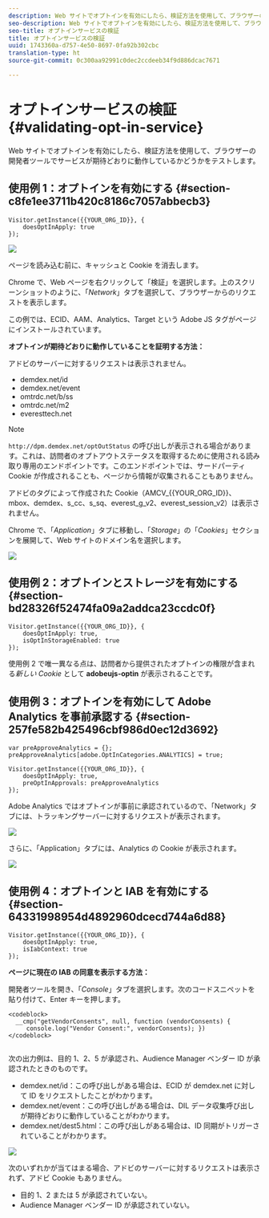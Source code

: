 ```yaml
---
description: Web サイトでオプトインを有効にしたら、検証方法を使用して、ブラウザーの開発者ツールでサービスが期待どおりに動作しているかどうかをテストします。
seo-description: Web サイトでオプトインを有効にしたら、検証方法を使用して、ブラウザーの開発者ツールでサービスが期待どおりに動作しているかどうかをテストします。
seo-title: オプトインサービスの検証
title: オプトインサービスの検証
uuid: 1743360a-d757-4e50-8697-0fa92b302cbc
translation-type: ht
source-git-commit: 0c300aa92991c0dec2ccdeeb34f9d886dcac7671

---
```



# オプトインサービスの検証{#validating-opt-in-service}

Web サイトでオプトインを有効にしたら、検証方法を使用して、ブラウザーの開発者ツールでサービスが期待どおりに動作しているかどうかをテストします。

## 使用例 1：オプトインを有効にする {#section-c8fe1ee3711b420c8186c7057abbecb3}

```
Visitor.getInstance({{YOUR_ORG_ID}}, { 
    doesOptInApply: true 
});
```

![](assets/use_case_1_1.png)

ページを読み込む前に、キャッシュと Cookie を消去します。

Chrome で、Web ページを右クリックして「検証」を選択します。上のスクリーンショットのように、「*Network*」タブを選択して、ブラウザーからのリクエストを表示します。

この例では、ECID、AAM、Analytics、Target という Adobe JS タグがページにインストールされています。

**オプトインが期待どおりに動作していることを証明する方法：**

アドビのサーバーに対するリクエストは表示されません。

* demdex.net/id
* demdex.net/event
* omtrdc.net/b/ss
* omtrdc.net/m2
* everesttech.net

>[!NOTE]
>
>`http://dpm.demdex.net/optOutStatus` の呼び出しが表示される場合があります。これは、訪問者のオプトアウトステータスを取得するために使用される読み取り専用のエンドポイントです。このエンドポイントでは、サードパーティ Cookie が作成されることも、ページから情報が収集されることもありません。

アドビのタグによって作成された Cookie（AMCV_{{YOUR_ORG_ID}}、mbox、demdex、s_cc、s_sq、everest_g_v2、everest_session_v2）は表示されません。

Chrome で、「*Application*」タブに移動し、「*Storage*」の「*Cookies*」セクションを展開して、Web サイトのドメイン名を選択します。

![](assets/use_case_1_2.png)

## 使用例 2：オプトインとストレージを有効にする {#section-bd28326f52474fa09a2addca23ccdc0f}

```
Visitor.getInstance({{YOUR_ORG_ID}}, { 
    doesOptInApply: true, 
    isOptInStorageEnabled: true 
});
```

使用例 2 で唯一異なる点は、訪問者から提供されたオプトインの権限が含まれる&#x200B;*新しい Cookie* として **adobeujs-optin** が表示されることです。

## 使用例 3：オプトインを有効にして Adobe Analytics を事前承認する {#section-257fe582b425496cbf986d0ec12d3692}

```
var preApproveAnalytics = {}; 
preApproveAnalytics[adobe.OptInCategories.ANALYTICS] = true;

Visitor.getInstance({{YOUR_ORG_ID}}, { 
    doesOptInApply: true, 
    preOptInApprovals: preApproveAnalytics 
});
```

Adobe Analytics ではオプトインが事前に承認されているので、「Network」タブには、トラッキングサーバーに対するリクエストが表示されます。

![](assets/use_case_3_1.png)

さらに、「Application」タブには、Analytics の Cookie が表示されます。

![](assets/use_case_3_2.png)

## 使用例 4：オプトインと IAB を有効にする {#section-64331998954d4892960dcecd744a6d88}

```
Visitor.getInstance({{YOUR_ORG_ID}}, { 
    doesOptInApply: true, 
    isIabContext: true 
});
```

**ページに現在の IAB の同意を表示する方法：**

開発者ツールを開き、「*Console*」タブを選択します。次のコードスニペットを貼り付けて、Enter キーを押します。

```
<codeblock>
  __cmp("getVendorConsents", null, function (vendorConsents) { 
     console.log("Vendor Consent:", vendorConsents); }) 
</codeblock>  
  
```

次の出力例は、目的 1、2、5 が承認され、Audience Manager ベンダー ID が承認されたときのものです。

* demdex.net/id：この呼び出しがある場合は、ECID が demdex.net に対して ID をリクエストしたことがわかります。
* demdex.net/event：この呼び出しがある場合は、DIL データ収集呼び出しが期待どおりに動作していることがわかります。
* demdex.net/dest5.html：この呼び出しがある場合は、ID 同期がトリガーされていることがわかります。

![](assets/use_case_4_1.png)

次のいずれかが当てはまる場合、アドビのサーバーに対するリクエストは表示されず、アドビ Cookie もありません。

* 目的 1、2 または 5 が承認されていない。
* Audience Manager ベンダー ID が承認されていない。